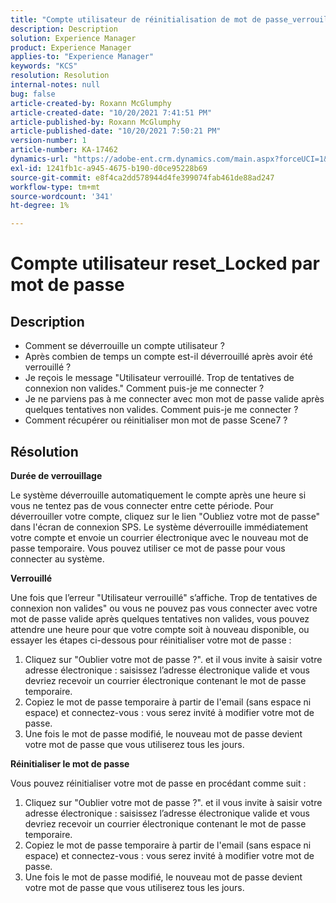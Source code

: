 ```yaml
---
title: "Compte utilisateur de réinitialisation de mot de passe_verrouillé"
description: Description
solution: Experience Manager
product: Experience Manager
applies-to: "Experience Manager"
keywords: "KCS"
resolution: Resolution
internal-notes: null
bug: false
article-created-by: Roxann McGlumphy
article-created-date: "10/20/2021 7:41:51 PM"
article-published-by: Roxann McGlumphy
article-published-date: "10/20/2021 7:50:21 PM"
version-number: 1
article-number: KA-17462
dynamics-url: "https://adobe-ent.crm.dynamics.com/main.aspx?forceUCI=1&pagetype=entityrecord&etn=knowledgearticle&id=82867dbf-dd31-ec11-b6e5-000d3a5ba97a"
exl-id: 1241fb1c-a945-4675-b190-d0ce95228b69
source-git-commit: e8f4ca2dd578944d4fe399074fab461de88ad247
workflow-type: tm+mt
source-wordcount: '341'
ht-degree: 1%

---
```


# Compte utilisateur reset_Locked par mot de passe

## Description


- Comment se déverrouille un compte utilisateur ?
- Après combien de temps un compte est-il déverrouillé après avoir été verrouillé ?
- Je reçois le message &quot;Utilisateur verrouillé. Trop de tentatives de connexion non valides.&quot; Comment puis-je me connecter ?
- Je ne parviens pas à me connecter avec mon mot de passe valide après quelques tentatives non valides. Comment puis-je me connecter ?
- Comment récupérer ou réinitialiser mon mot de passe Scene7 ?



## Résolution


<b>Durée de verrouillage</b>

Le système déverrouille automatiquement le compte après une heure si vous ne tentez pas de vous connecter entre cette période. Pour déverrouiller votre compte, cliquez sur le lien &quot;Oubliez votre mot de passe&quot; dans l&#39;écran de connexion SPS. Le système déverrouille immédiatement votre compte et envoie un courrier électronique avec le nouveau mot de passe temporaire. Vous pouvez utiliser ce mot de passe pour vous connecter au système.



<b>Verrouillé</b>

Une fois que l’erreur &quot;Utilisateur verrouillé&quot; s’affiche. Trop de tentatives de connexion non valides&quot; ou vous ne pouvez pas vous connecter avec votre mot de passe valide après quelques tentatives non valides, vous pouvez attendre une heure pour que votre compte soit à nouveau disponible, ou essayer les étapes ci-dessous pour réinitialiser votre mot de passe :
1. Cliquez sur &quot;Oublier votre mot de passe ?&quot;. et il vous invite à saisir votre adresse électronique : saisissez l’adresse électronique valide et vous devriez recevoir un courrier électronique contenant le mot de passe temporaire.
2. Copiez le mot de passe temporaire à partir de l&#39;email (sans espace ni espace) et connectez-vous : vous serez invité à modifier votre mot de passe.
3. Une fois le mot de passe modifié, le nouveau mot de passe devient votre mot de passe que vous utiliserez tous les jours.

<b>Réinitialiser le mot de passe</b>

Vous pouvez réinitialiser votre mot de passe en procédant comme suit :

1. Cliquez sur &quot;Oublier votre mot de passe ?&quot;. et il vous invite à saisir votre adresse électronique : saisissez l’adresse électronique valide et vous devriez recevoir un courrier électronique contenant le mot de passe temporaire.
2. Copiez le mot de passe temporaire à partir de l&#39;email (sans espace ni espace) et connectez-vous : vous serez invité à modifier votre mot de passe.
3. Une fois le mot de passe modifié, le nouveau mot de passe devient votre mot de passe que vous utiliserez tous les jours.

